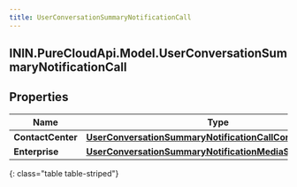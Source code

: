 ```yaml
---
title: UserConversationSummaryNotificationCall
---
```

## ININ.PureCloudApi.Model.UserConversationSummaryNotificationCall

## Properties

|Name | Type | Description | Notes|
|------------ | ------------- | ------------- | -------------|
| **ContactCenter** | [**UserConversationSummaryNotificationCallContactCenter**](UserConversationSummaryNotificationCallContactCenter.html) |  | [optional] |
| **Enterprise** | [**UserConversationSummaryNotificationMediaSummaryDetail**](UserConversationSummaryNotificationMediaSummaryDetail.html) |  | [optional] |
{: class="table table-striped"}


